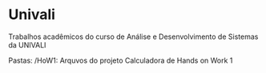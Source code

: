 # Univali
Trabalhos acadêmicos do curso de Análise e Desenvolvimento de Sistemas da UNIVALI

Pastas:
/HoW1: Arquvos do projeto Calculadora de Hands on Work 1
